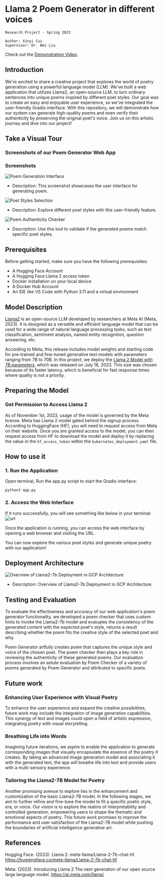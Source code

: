 # Llama 2 Poem Generator in different voices

```
Research Project - Spring 2023

Author: Xinyi Cui 
Supervisor: Dr. Wei Liu
```
Check out the [Demonstration Video](https://drive.google.com/file/d/1YG93mXhW-0ym38fKk-ciLL1MndS5Xh3f/view?usp=sharing).


## Introduction

We're excited to share a creative project that explores the world of poetry generation using a powerful language model (LLM). We've built a web application that utilizes Llama2, an open-source LLM, to turn ordinary sentences into unique poems inspired by different poet styles. Our goal was to create an easy and enjoyable user experience, so we've integrated the user-friendly Gradio interface. With this repository, we will demonstrate how our system can generate high-quality poems and even verify their authenticity by preserving the original poet's voice. Join us on this artistic journey and dive into our project!

## Take a Visual Tour
### Screenshots of our Poem Generator Web App
### Screenshots

![Poem Generation Interface](./images/poem-generator.png?raw=true "Poem Generation Interface")
   - Description: This screenshot showcases the user interface for generating poem.

![Poet Styles Selection](./images/poets.png?raw=true "Poet Styles Selection")
   - Description: Explore different poet styles with this user-friendly feature.

![Poem Authenticity Checker](./images/poem-checker.png?raw=true "Poem Authenticity Checker")
   - Description: Use this tool to validate if the generated poems match specific poet styles.


## Prerequisites

Before getting started, make sure you have the following prerequisites:

- A Hugging Face Account
- A Hugging Face Llama 2 access token
- Docker installation on your local device
- A Docker Hub Account
- An IDE like VS Code with Python 3.11 and a virtual environment

## Model Description

[Llama2](https://ai.meta.com/llama/]) is an open-source LLM developed by researchers at Meta AI (Meta, 2023). It is designed as a versatile and efficient language model that can be used for a wide range of natural language processing tasks, such as text classification, sentiment analysis, named entity recognition, question answering, etc.

According to Meta, this release includes model weights and starting code for pre-trained and fine-tuned generative text models with parameters ranging from 7B to 70B. In this project, we deploy the [Llama 2 Model with 7B parameters](https://huggingface.co/meta-llama/Llama-2-7b-chat-hf), which was released on July 18, 2023. This size was chosen because of its faster latency, which is beneficial for fast response times where quality is not a priority.

## Preparing the Model

### Get Permission to Access Llama 2

As of November 1st, 2023, usage of the model is governed by the Meta license. Meta has Llama 2 model gated behind the signup process. According to HuggingFace (HF), you will need to request access from Meta on their website. Once you are granted access to the model, you can then request access from HF to download the model and deploy it by replacing the value in the `hf_access_token` within the `kubernetes_deployment.yaml` file.


## How to use it 
### 1. Run the Application
Open terminal, Run the app.py script to start the Gradio interface:
```
python3 app.py
```

### 2. Access the Web Interface
If it runs successfully, you will see something like below in your terminal:
![url](./images/url.png?raw=true "url")

Once the application is running, you can access the web interface by opening a web browser and visiting the URL.

You can now explore the various poet styles and generate unique poetry with our application!

## Deployment Architecture
![Overview of Llama2-7b Deployment in GCP Architecture](./images/architecture.png?raw=true "Overview of Llama2-7b Deployment in GCP Architecture")
   - Description: Overview of Llama2-7b Deployment in GCP Architecture.


## Testing and Evaluation
To evaluate the effectiveness and accuracy of our web application's poem generator functionality, we developed a poem checker that uses custom hints to invoke the Llama2-7b model and evaluates the consistency of the generated content with the expected poet's style, returns a result describing whether the poem fits the creative style of the selected poet and why.


Poem Generator artfully creates poem that captures the unique style and voice of the chosen poet. The poem checker then plays a key role in reviewing the authenticity of these generated poems. Our evaluation process involves an astute evaluation by Poem Checker of a variety of poems generated by Poem Generator and attributed to specific poets.


## Future work 
### Enhancing User Experience with Visual Poetry
To enhance the user experience and expand the creative possibilities, future work may include the integration of image generation capabilities. This synergy of text and images could open a field of artistic expression, integrating poetry with visual storytelling.

### Breathing Life into Words
Imagining future iterations, we aspire to enable the application to generate corresponding images that visually encapsulate the essence of the poetry it creates. By taking an advanced image generation model and associating it with the generated text, the app will breathe life into text and provide users with a multi-sensory experience.

### Tailoring the Llama2-7B Model for Poetry
Another promising avenue to explore lies in the enhancement and customization of the basic Llama2-7B model. In the following stages, we aim to further refine and fine-tune the model to fit a specific poetic style, era, or voice. Our vision is to explore the realms of interpretability and controlled generation, empowering users to shape the thematic and emotional aspects of poetry.  This future work promises to improve the performance and user satisfaction of the Llama2-7B model while pushing the boundaries of artificial intelligence generative art.


## References
Hugging Face. (2023). Llama 2. meta-llama/Llama-2-7b-chat-hf. https://huggingface.co/meta-llama/Llama-2-7b-chat-hf 

Meta. (2023). Introducing Llama 2 The next generation of our open source large language model. https://ai.meta.com/llama/ 

